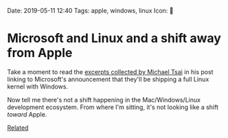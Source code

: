 Date: 2019-05-11 12:40
Tags: apple, windows, linux
Icon: 🔗

# Microsoft and Linux and a shift away from Apple

Take a moment to read the [excerpts collected by Michael Tsai](https://mjtsai.com/blog/2019/05/10/windows-to-include-a-full-linux-kernel/) in his post linking to Microsoft's announcement that they'll be shipping a full Linux kernel with Windows.

Now tell me there's not a shift happening in the Mac/Windows/Linux development ecosystem. From where I'm sitting, it's not looking like a shift _toward_ Apple.

[Related](https://mjtsai.com/blog/2019/05/10/2019-apple-keyboard-problems/)
